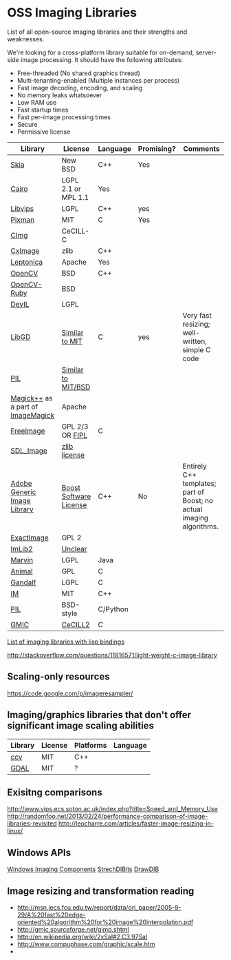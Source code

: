 # OSS Imaging Libraries

List of all open-source imaging libraries and their strengths and weaknesses.

We're looking for a cross-platform library suitable for on-demand, server-side image processing. It should have the following attributes:

* Free-threaded (No shared graphics thread)
* Multi-tenanting-enabled (Multiple instances per process)
* Fast image decoding, encoding, and scaling
* No memory leaks whatsoever
* Low RAM use
* Fast startup times
* Fast per-image processing times
* Secure
* Permissive license

| Library | License | Language | Promising? | Comments |
| --- | --- | --- | --- | ---
| [Skia](https://code.google.com/p/skia/) | New BSD | C++ | Yes |
| [Cairo](http://cairographics.org/) | LGPL 2.1 or MPL 1.1 | Yes |
| [Libvips](http://www.vips.ecs.soton.ac.uk/index.php?title=Libvips) | LGPL | C++ | yes
| [Pixman](http://pixman.org/) | MIT  | C | Yes 
| [CImg](http://cimg.sourceforge.net/) | CeCILL-C 
| [CxImage](http://www.xdp.it/cximage.htm) | zlib | C++
| [Leptonica](https://code.google.com/p/leptonica/) | Apache | Yes
| [OpenCV](http://opencv.org/) | BSD | C++ 
| [OpenCV-Ruby](https://github.com/ruby-opencv/ruby-opencv) | BSD | 
| [DevIL](http://openil.sourceforge.net/) | LGPL
| [LibGD](http://libgd.bitbucket.org/) | [Similar to MIT](https://bitbucket.org/libgd/gd-libgd/src/a0f58c6abf7b2f2c75ad13577157763e703410ff/COPYING?at=master) | C | yes | Very fast resizing; well-written, simple C code
| [PIL](http://www.pythonware.com/products/pil/) | [Similar to MIT/BSD](http://www.pythonware.com/products/pil/license.htm)
| [Magick++](http://www.imagemagick.org/Magick++/?ImageMagick=euqj79qcd73925ive9hf8sme42) as a part of [ImageMagick](http://www.imagemagick.org/script/index.php) | Apache
| [FreeImage](http://freeimage.sourceforge.net/) | GPL 2/3 OR [FIPL](http://freeimage.sourceforge.net/freeimage-license.txt) | C
| [SDL_Image](http://www.libsdl.org/projects/SDL_image/) | [zlib license](http://en.wikipedia.org/wiki/Zlib_License) 
| [Adobe Generic Image Library](http://www.boost.org/doc/libs/1_54_0/libs/gil/doc/index.html) | [Boost Software License](http://en.wikipedia.org/wiki/Boost_Software_License) | C++ | No | Entirely C++ templates; part of Boost; no actual imaging algorithms.
| [ExactImage](http://www.exactcode.com/site/open_source/exactimage/) | GPL 2
| [ImLib2](http://docs.enlightenment.org/api/imlib2/html/) | [Unclear](http://www.linuxfromscratch.org/blfs/view/svn/general/imlib2.html)
| [Marvin](http://marvinproject.sourceforge.net/en/index.html) | LGPL | Java
| [Animal](http://sourceforge.net/projects/animal/) | GPL | C 
| [Gandalf](http://gandalf-library.sourceforge.net/) | LGPL | C
| [IM](http://www.tecgraf.puc-rio.br/im/) | MIT | C++ 
| [PIL](https://github.com/python-imaging/Pillow) | BSD-style | C/Python
| [GMIC](http://gmic.sourceforge.net/) | [CeCILL2](http://www.cecill.info/licences/Licence_CeCILL_V2-en.html) | C


[List of imaging libraries with lisp bindings](http://www.cliki.net/graphics%20library)

http://stackoverflow.com/questions/11816571/light-weight-c-image-library


## Scaling-only resources

https://code.google.com/p/imageresampler/

## Imaging/graphics libraries that don't offer significant image scaling abilities

| Library | License | Platforms | Language | 
| --- | --- | --- | ---
| [ccv](http://libccv.org/) | MIT | C++ | 
| [GDAL](http://www.gdal.org/) | MIT | ? | 

## Exisitng comparisons

http://www.vips.ecs.soton.ac.uk/index.php?title=Speed_and_Memory_Use
http://randomfoo.net/2013/02/24/performance-comparison-of-image-libraries-revisited
http://leocharre.com/articles/faster-image-resizing-in-linux/




## Windows APIs

[Windows Imaging Components](http://en.wikipedia.org/wiki/Windows_Imaging_Component)
[StrechDIBits](http://msdn.microsoft.com/en-us/library/windows/desktop/dd145121(v=vs.85).aspx) 
[DrawDIB](http://msdn.microsoft.com/en-us/library/ms704990%28VS.85%29.aspx)

## Image resizing and transformation reading

* http://msn.iecs.fcu.edu.tw/report/data/ori_paper/2005-9-29/A%20fast%20edge-oriented%20algorithm%20for%20image%20interpolation.pdf
* http://gmic.sourceforge.net/gimp.shtml
* http://en.wikipedia.org/wiki/2xSaI#2.C3.97SaI
* http://www.compuphase.com/graphic/scale.htm
* 
